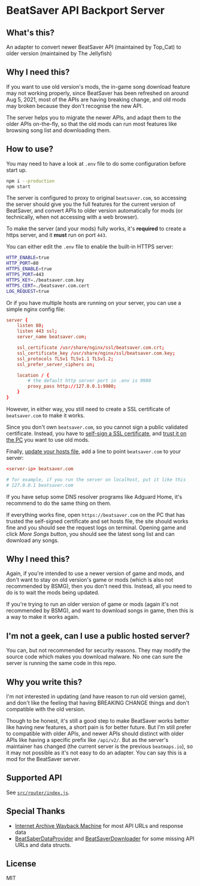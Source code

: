 # BeatSaver API Backport Server

## What's this?

An adapter to convert newer BeatSaver API (maintained by Top_Cat) to older version (maintained by The Jellyfish)


## Why I need this?

If you want to use old version's mods, the in-game song download feature may not working properly, since BeatSaver has been refreshed on around Aug 5, 2021, most of the APIs are having breaking change, and old mods may broken because they don't recognise the new API.

The server helps you to migrate the newer APIs, and adapt them to the older APIs on-the-fly, so that the old mods can run most features like browsing song list and downloading them.


## How to use?

You may need to have a look at `.env` file to do some configuration before start up.

```sh
npm i --production
npm start
```

The server is configured to proxy to original `beatsaver.com`, so accessing the server should give you the full features for the current version of BeatSaver, and convert APIs to older version automatically for mods (or technically, when not accessing with a web browser).

To make the server (and your mods) fully works, it's **required** to create a https server, and it **must** run on port `443`.

You can either edit the `.env` file to enable the built-in HTTPS server:

```bash
HTTP_ENABLE=true
HTTP_PORT=80
HTTPS_ENABLE=true
HTTPS_PORT=443
HTTPS_KEY=./beatsaver.com.key
HTTPS_CERT=./beatsaver.com.cert
LOG_REQUEST=true
```

Or if you have multiple hosts are running on your server, you can use a simple nginx config file:

```conf
server {
	listen 80;
	listen 443 ssl;
	server_name beatsaver.com;

	ssl_certificate /usr/share/nginx/ssl/beatsaver.com.crt;
	ssl_certificate_key /usr/share/nginx/ssl/beatsaver.com.key;
	ssl_protocols TLSv1 TLSv1.1 TLSv1.2;
	ssl_prefer_server_ciphers on;

	location / {
		# the default http server port in .env is 9980
		proxy_pass http://127.0.0.1:9980;
	}
}
```

However, in either way, you still need to create a SSL certificate of `beatsaver.com` to make it works.

Since you don't own `beatsaver.com`, so you cannot sign a public validated certificate. Instead, you have to [self-sign a SSL certificate](https://www.google.com/search?q=how+to+generate+a+self-signed+ssl), and [trust it on the PC](https://www.google.com/search?q=how+to+trust+a+self-signed+ssl) you want to use old mods.

Finally, [update your hosts file](https://www.google.com/search?q=how+to+edit+hosts), add a line to point `beatsaver.com` to your server:

```conf
<server-ip> beatsaver.com

# for example, if you run the server on localhost, put it like this
# 127.0.0.1 beatsaver.com
```

If you have setup some DNS resolver programs like Adguard Home, it's recommend to do the same thing on them.

If everything works fine, open `https://beatsaver.com` on the PC that has trusted the self-signed certificate and set hosts file, the site should works fine and you should see the request logs on terminal. Opening game and click _More Songs_ button, you should see the latest song list and can download any songs.


## Why I need this?

Again, if you're intended to use a newer version of game and mods, and don't want to stay on old version's game or mods (which is also not recommended by BSMG), then you don't need this. Instead, all you need to do is to wait the mods being updated.

If you're trying to run an older version of game or mods (again it's not recommended by BSMG), and want to download songs in game, then this is a way to make it works again.


## I'm not a geek, can I use a public hosted server?

You can, but not recommended for security reasons. They may modify the source code which makes you download malware. No one can sure the server is running the same code in this repo.


## Why you write this?

I'm not interested in updating (and have reason to run old version game), and don't like the feeling that having BREAKING CHANGE things and don't compatible with the old version.

Though to be honest, it's still a good step to make BeatSaver works better like having new features, a short pain is for better future. But I'm still prefer to compatible with older APIs, and newer APIs should distinct with older APIs like having a specific prefix like `/api/v2/`. But as the server's maintainer has changed (the current server is the previous `beatmaps.io`), so it may not possible as it's not easy to do an adapter. You can say this is a mod for the BeatSaver server.


## Supported API

See [`src/router/index.js`](src/router/index.js).


## Special Thanks

- [Internet Archive Wayback Machine](https://web.archive.org/web/*/https://beatsaver.com/api/*) for most API URLs and response data
- [BeatSaberDataProvider](https://github.com/Zingabopp/BeatSaberDataProvider/blob/586cb111a381be95bc77a165bb85cd51839772c4/SongFeedReadersTests/WebUtilsTests/GetRateLimitedBase_Tests.cs) and [BeatSaverDownloader](https://github.com/andruzzzhka/BeatSaverDownloader/blob/88430ed017828f8cf7102680310900e789a0387d/BeatSaverDownloader/Misc/BeatSaverAPIResult.cs) for some missing API URLs and data structs.


## License

MIT
